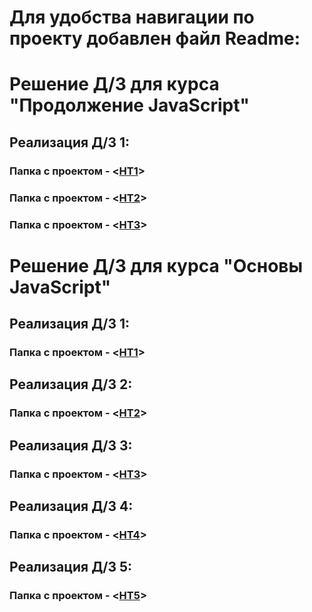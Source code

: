 # Для удобства навигации по проекту добавлен файл Readme:

# Решение Д/З для курса "Продолжение JavaScript"

## Реализация Д/З 1:

### Папка с проектом - <[HT1](https://github.com/Ikul23/JS/blob/main/JS_ADV_HT/HT1.js)>

### Папка с проектом - <[HT2](https://github.com/Ikul23/JS/blob/main/JS_ADV_HT/HT2.js)>

### Папка с проектом - <[HT3](https://github.com/Ikul23/JS/blob/main/JS_ADV_HT/HT3.js)>

# Решение Д/З для курса "Основы JavaScript"

## Реализация Д/З 1:

### Папка с проектом - <[HT1](https://github.com/Ikul23/JS/tree/main/HT1)>

## Реализация Д/З 2:

### Папка с проектом - <[HT2](https://github.com/Ikul23/JS/tree/main/HT2)>

## Реализация Д/З 3:

### Папка с проектом - <[HT3](https://github.com/Ikul23/JS/tree/main/HT3)>

## Реализация Д/З 4:

### Папка с проектом - <[HT4](https://github.com/Ikul23/JS/tree/main/HT4)>

## Реализация Д/З 5:

### Папка с проектом - <[HT5](https://github.com/Ikul23/JS/tree/main/HT5)>
